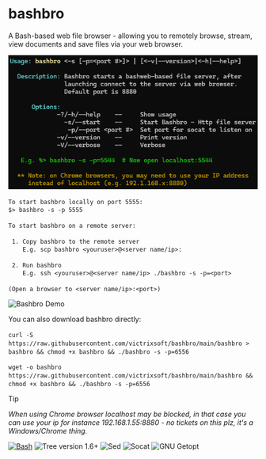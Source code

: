 # bashbro
A Bash-based web file browser - allowing you to remotely browse, stream, view documents and save files via your web browser.  

![Bashbro Usage](assets/bashbro_usage.png)
```
To start bashbro locally on port 5555: 
$> bashbro -s -p 5555

To start bashbro on a remote server:

 1. Copy bashbro to the remote server
    E.g. scp bashbro <youruser>@<server name/ip>:

 2. Run bashbro
    E.g. ssh <youruser>@<server name/ip> ./bashbro -s -p=<port>

(Open a browser to <server name/ip>:<port>)

```
![Bashbro Demo](assets/bashbro_demo.gif)

You can also download bashbro directly: 

`curl -S https://raw.githubusercontent.com/victrixsoft/bashbro/main/bashbro > bashbro && chmod +x bashbro && ./bashbro -s -p=6556`

`wget -o bashbro https://raw.githubusercontent.com/victrixsoft/bashbro/main/bashbro && chmod +x bashbro && ./bashbro -s -p=6556`

> [!TIP]
> *When using Chrome browser localhost may be blocked, in that case you can use your ip for instance 
> 192.168.1.55:8880 - no tickets on this plz, it's a Windows/Chrome thing.*

[![Bash](https://img.shields.io/badge/Bash-4EAA25?logo=gnubash&logoColor=fff)](#)
![Tree version 1.6+](https://img.shields.io/badge/Tree-v1.6+-green)
![Sed](https://img.shields.io/badge/Sed--orange)
![Socat](https://img.shields.io/badge/Socat--blue)
![GNU Getopt](https://img.shields.io/badge/getopt-T=4-yellow)

